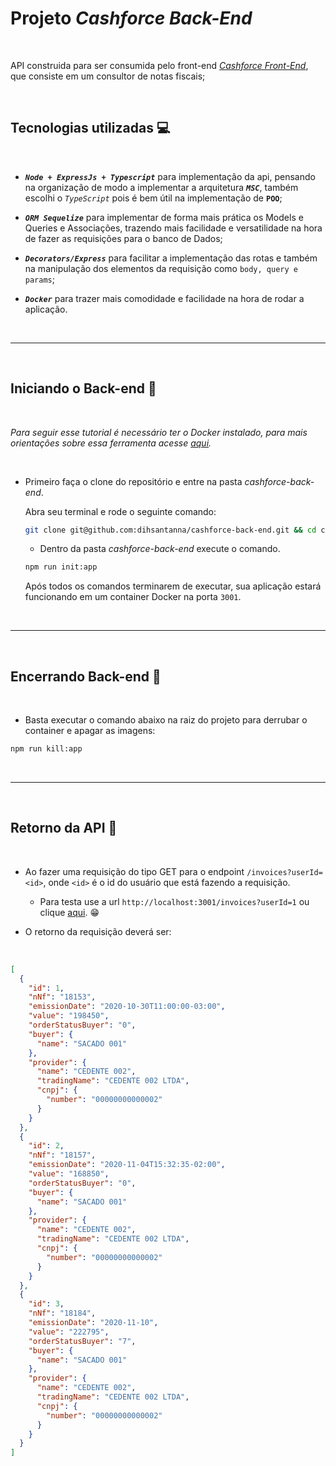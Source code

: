 # Projeto *Cashforce Back-End*

<br>

API construida para ser consumida pelo front-end [*Cashforce Front-End*](https://github.com/dihsantanna/cashforce-front-end), que consiste em um consultor de notas fiscais;

<br>

## Tecnologias utilizadas :computer:

<br>

- _**`Node + ExpressJs + Typescript`**_ para implementação da api, pensando na organização de modo a implementar a arquitetura _**`MSC`**_, também escolhi o *`TypeScript`* pois é bem útil na implementação de **`POO`**;
  
- _**`ORM Sequelize`**_ para implementar de forma mais prática os Models e Queries e Associações, trazendo mais facilidade e versatilidade na hora de fazer as requisições para o banco de Dados;
  
- _**`Decorators/Express`**_ para facilitar a implementação das rotas e também na manipulação dos elementos da requisição como `body, query e params`;

- _**`Docker`**_ para trazer mais comodidade e facilidade na hora de rodar a aplicação.

<br>

___

<br>

## Iniciando o Back-end :rocket:

<br>

_Para seguir esse tutorial é necessário ter o Docker instalado, para mais orientações sobre essa ferramenta acesse [aqui](https://docs.docker.com/get-started/)._

<br>

* Primeiro faça o clone do repositório e entre na pasta *cashforce-back-end*.
 
  Abra seu terminal e rode o seguinte comando:
  ```sh
  git clone git@github.com:dihsantanna/cashforce-back-end.git && cd cashforce-back-end
  ```

  * Dentro da pasta *cashforce-back-end* execute o comando.
  ```sh
  npm run init:app
  ```
  Após todos os comandos terminarem de executar, sua aplicação estará funcionando em um container Docker na porta `3001`.

<br>

___

<br>

## Encerrando Back-end :no_entry_sign:

<br>

* Basta executar o comando abaixo na raiz do projeto para derrubar o container e apagar as imagens:

```sh
npm run kill:app
```

<br>

___

<br>

## Retorno da API :newspaper:

<br>

* Ao fazer uma requisição do tipo GET para o endpoint `/invoices?userId=<id>`, onde `<id>` é o id do usuário que está fazendo a requisição.

  - Para testa use a url `http://localhost:3001/invoices?userId=1` ou clique [aqui](http://localhost:3001/invoices?userId=1). :grin:

* O retorno da requisição deverá ser:

<br>

  ```json
  [
    {
      "id": 1,
      "nNf": "18153",
      "emissionDate": "2020-10-30T11:00:00-03:00",
      "value": "198450",
      "orderStatusBuyer": "0",
      "buyer": {
        "name": "SACADO 001"
      },
      "provider": {
        "name": "CEDENTE 002",
        "tradingName": "CEDENTE 002 LTDA",
        "cnpj": {
          "number": "00000000000002"
        }
      }
    },
    {
      "id": 2,
      "nNf": "18157",
      "emissionDate": "2020-11-04T15:32:35-02:00",
      "value": "168850",
      "orderStatusBuyer": "0",
      "buyer": {
        "name": "SACADO 001"
      },
      "provider": {
        "name": "CEDENTE 002",
        "tradingName": "CEDENTE 002 LTDA",
        "cnpj": {
          "number": "00000000000002"
        }
      }
    },
    {
      "id": 3,
      "nNf": "18184",
      "emissionDate": "2020-11-10",
      "value": "222795",
      "orderStatusBuyer": "7",
      "buyer": {
        "name": "SACADO 001"
      },
      "provider": {
        "name": "CEDENTE 002",
        "tradingName": "CEDENTE 002 LTDA",
        "cnpj": {
          "number": "00000000000002"
        }
      }
    }
  ]
  ```
